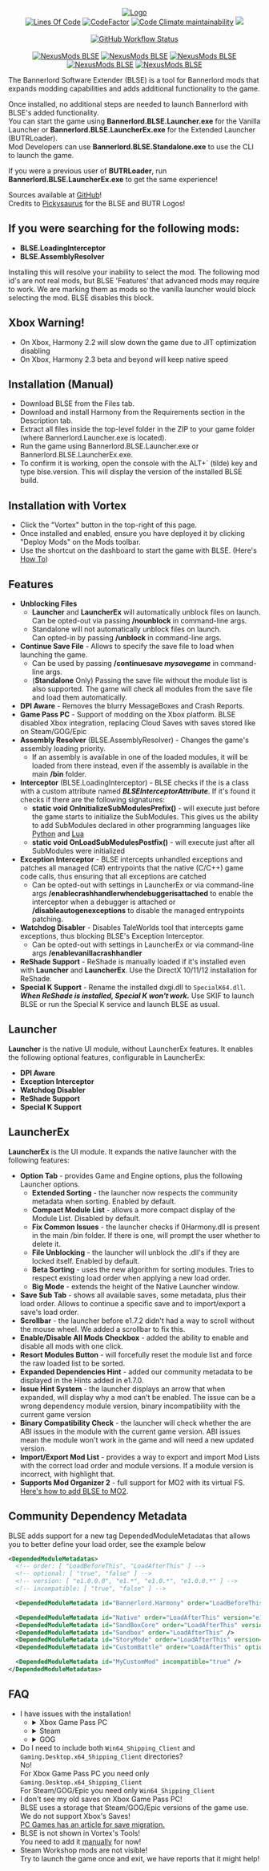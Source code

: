 <p align="center">
  <a href="https://github.com/BUTR/Bannerlord.BLSE" ><img alt="Logo" src="https://media.discordapp.net/attachments/422092475163869201/1083742477250465843/BLSE_SMALL_SMALL.png" /></a>
  </br>
  <a converter_ignore href="https://github.com/BUTR/Bannerlord.BLSE" ><img alt="Lines Of Code" src="https://aschey.tech/tokei/github/BUTR/Bannerlord.BLSE?category=code" /></a>
  <a converter_ignore href="https://www.codefactor.io/repository/github/butr/bannerlord.blse"><img src="https://www.codefactor.io/repository/github/butr/bannerlord.blse/badge" alt="CodeFactor" /></a>
  <a converter_ignore href="https://codeclimate.com/github/BUTR/Bannerlord.BLSE/maintainability"><img alt="Code Climate maintainability" src="https://img.shields.io/codeclimate/maintainability-percentage/BUTR/Bannerlord.BLSE"></a>
  <a title="Crowdin" target="_blank" href="https://crowdin.com/project/butrloader"><img src="https://badges.crowdin.net/butrloader/localized.svg"></a>
  <br converter_ignore></br>
  <a converter_ignore href="https://github.com/BUTR/Bannerlord.BLSE/actions/workflows/test.yml?query=branch%3Amaster"><img alt="GitHub Workflow Status" src="https://img.shields.io/github/actions/workflow/status/BUTR/Bannerlord.BLSE/test.yml?branch=master&label=Game%20Stable%20and%20Beta"></a>
  <br converter_ignore></br>
  <a converter_ignore href="https://www.nexusmods.com/mountandblade2bannerlord/mods/1" ><img alt="NexusMods BLSE" src="https://img.shields.io/badge/NexusMods-BLSE-yellow.svg" /></a>
  <a converter_ignore href="https://www.nexusmods.com/mountandblade2bannerlord/mods/1" ><img alt="NexusMods BLSE" src="https://img.shields.io/endpoint?url=https%3A%2F%2Fnexusmods-version-pzk4e0ejol6j.runkit.sh%3FgameId%3Dmountandblade2bannerlord%26modId%3D1" /></a>
  <a converter_ignore href="https://www.nexusmods.com/mountandblade2bannerlord/mods/1" ><img alt="NexusMods BLSE" src="https://img.shields.io/endpoint?url=https%3A%2F%2Fnexusmods-downloads-ayuqql60xfxb.runkit.sh%2F%3Ftype%3Dunique%26gameId%3D3174%26modId%3D1" /></a>
  <a converter_ignore href="https://www.nexusmods.com/mountandblade2bannerlord/mods/1" ><img alt="NexusMods BLSE" src="https://img.shields.io/endpoint?url=https%3A%2F%2Fnexusmods-downloads-ayuqql60xfxb.runkit.sh%2F%3Ftype%3Dtotal%26gameId%3D3174%26modId%3D1" /></a>
  <a converter_ignore href="https://www.nexusmods.com/mountandblade2bannerlord/mods/1" ><img alt="NexusMods BLSE" src="https://img.shields.io/endpoint?url=https%3A%2F%2Fnexusmods-downloads-ayuqql60xfxb.runkit.sh%2F%3Ftype%3Dviews%26gameId%3D3174%26modId%3D1" /></a>
  <!--
  </br>
  <img src="https://staticdelivery.nexusmods.com/mods/3174/images/2513/2513-1612129311-35018174.png" width="800">
  -->
</p>

The Bannerlord Software Extender (BLSE) is a tool for Bannerlord mods that expands modding capabilities and adds additional functionality to the game.  
  
Once installed, no additional steps are needed to launch Bannerlord with BLSE's added functionality.  
You can start the game using **Bannerlord.BLSE.Launcher.exe** for the Vanilla Launcher or **Bannerlord.BLSE.LauncherEx.exe** for the Extended Launcher (BUTRLoader).  
Mod Developers can use **Bannerlord.BLSE.Standalone.exe** to use the CLI to launch the game.  
  
If you were a previous user of **BUTRLoader**, run **Bannerlord.BLSE.LauncherEx.exe** to get the same experience!

Sources available at [GitHub](https://github.com/BUTR/Bannerlord.BLSE)﻿!  
Credits to [Pickysaurus](https://www.nexusmods.com/users/31179975)﻿ for the BLSE and BUTR Logos!

## If you were searching for the following mods:
* **BLSE.LoadingInterceptor**
* **BLSE.AssemblyResolver**

Installing this will resolve your inability to select the mod. The following mod id's are not real mods, but BLSE 'Features' that advanced mods may require to work. We are marking them as mods so the vanilla launcher would block selecting the mod. BLSE disables this block.

## Xbox Warning!
* On Xbox, Harmony 2.2 will slow down the game due to JIT optimization disabling
* On Xbox, Harmony 2.3 beta and beyond will keep native speed


## Installation (Manual)
* Download BLSE from the Files tab.
* Download and install Harmony from the Requirements section in the Description tab.
* Extract all files inside the top-level folder in the ZIP to your game folder (where Bannerlord.Launcher.exe is located).
* Run the game using Bannerlord.BLSE.Launcher.exe or Bannerlord.BLSE.LauncherEx.exe.
* To confirm it is working, open the console with the ALT+` (tilde) key and type blse.version. This will display the version of the installed BLSE build. 


## Installation with Vortex
* Click the "Vortex" button in the top-right of this page.
* Once installed and enabled, ensure you have deployed it by clicking "Deploy Mods" on the Mods toolbar.
* Use the shortcut on the dashboard to start the game with BLSE. (Here's [How To](https://www.nexusmods.com/mountandblade2bannerlord/articles/766)﻿)


## Features
* **Unblocking Files** 
  * **Launcher** and **LauncherEx** will automatically unblock files on launch.   
Can be opted-out via passing **/nounblock** in command-line args.
  * Standalone will not automatically unblock files on launch.  
Can opted-in by passing **/unblock** in command-line args.
* **Continue Save File** - Allows to specify the save file to load when launching the game.  
  * Can be used by passing **/continuesave _mysavegame_** in command-line args.  
  * (**Standalone** Only) Passing the save file without the module list is also supported. The game will check all modules from the save file and load them automatically.  
* **DPI Aware** - Removes the blurry MessageBoxes and Crash Reports.
* **Game Pass PC** - Support of modding on the Xbox platform. BLSE disabled Xbox integration, replacing Cloud Saves with saves stored like on Steam/GOG/Epic  
* **Assembly Resolver** (BLSE.AssemblyResolver) - Changes the game's assembly loading priority.  
  * If an assembly is available in one of the loaded modules, it will be loaded from there instead, even if the assembly is available in the main **/bin** folder.  
* **Interceptor** (BLSE.LoadingInterceptor) - BLSE checks if the is a class with a custom attribute named ***BLSEInterceptorAttribute***. If it's found it checks if there are the following signatures:  
  *  **static void OnInitializeSubModulesPrefix()** - will execute just before the game starts to initialize the SubModules. This gives us the ability to add SubModules declared in other programming languages like [Python](https://github.com/BUTR/Bannerlord.Python) and [Lua](https://github.com/BUTR/Bannerlord.Lua)  
  * **static void OnLoadSubModulesPostfix()** - will execute just after all SubModules were initialized  
* **Exception Interceptor** - BLSE intercepts unhandled exceptions and patches all managed (C#) entrypoints that the native (C/C++) game code calls, thus ensuring that all exceptions are catched
  * Can be opted-out with settings in LauncherEx or via command-line args **/enablecrashhandlerwhendebuggerisattached** to enable the interceptor when a debugger is attached or **/disableautogenexceptions** to disable the managed entrypoints patching.
* **Watchdog Disabler** - Disables TaleWorlds tool that intercepts game exceptions, thus blocking BLSE's Exception Interceptor.
  * Can be opted-out with settings in LauncherEx or via command-line args **/enablevanillacrashhandler**
* **ReShade Support** - ReShade is manually loaded if it's installed even with **Launcher** and **LauncherEx**. Use the DirectX 10/11/12 installation for ReShade.
* **Special K Support** - Rename the installed dxgi.dll to `SpecialK64.dll`. ***When ReShade is installed, Special K won't work.*** Use SKIF to launch BLSE or run the Special K service and launch BLSE as usual.

## Launcher
**Launcher** is the native UI module, without LauncherEx features. It enables the following optional features, configurable in LauncherEx:
* **DPI Aware**
* **Exception Interceptor**
* **Watchdog Disabler**
* **ReShade Support**
* **Special K Support**

## LauncherEx
**LauncherEx** is the UI module. It expands the native launcher with the following features:
* **Option Tab** - provides Game and Engine options, plus the following Launcher options.
  * **Extended Sorting** - the launcher now respects the community metadata when sorting. Enabled by default.
  * **Compact Module List** - allows a more compact display of the Module List. Disabled by default.
  * **Fix Common Issues** - the launcher checks if 0Harmony.dll is present in the main /bin folder. If there is one, will prompt the user whether to delete it.
  * **File Unblocking** - the launcher will unblock the .dll's if they are locked itself. Enabled by default.
  * **Beta Sorting** - uses the new algorithm for sorting modules. Tries to respect existing load order when applying a new load order.
  * **Big Mode** - extends the height of the Native Launcher window.
* **Save Sub Tab** - shows all available saves, some metadata, plus their load order. Allows to continue a specific save and to import/export a save's load order.
* **Scrollbar** - the launcher before e1.7.2 didn't had a way to scroll without the mouse wheel. We added a scrollbar to fix this.
* **Enable/Disable All Mods Checkbox** - added the ability to enable and disable all mods with one click.
* **Resort Modules Button** - will forcefully reset the module list and force the raw loaded list to be sorted.
* **Expanded Dependencies Hint** - added our community metadata to be displayed in the Hints added in e1.7.0.
* **Issue Hint System** - the launcher displays an arrow that when expanded, will display why a mod can't be enabled. The issue can be a wrong dependency module version, binary incompatibility with the current game version
* **Binary Compatibility Check** - the launcher will check whether the are ABI issues in the module with the current game version. ABI issues mean the module won't work in the game and will need a new updated version.
* **Import/Export Mod List** - provides a way to export and import Mod Lists with the correct load order and module versions. If a module version is incorrect, with highlight that.
* **Supports Mod Organizer 2** - full support for MO2 with its virtual FS. [Here's how to add BLSE to MO2](https://www.nexusmods.com/mountandblade2bannerlord/articles/768).

## Community Dependency Metadata
BLSE adds support for a new tag DependedModuleMetadatas that allows you to better define your load order, see the example below
```xml
<DependedModuleMetadatas>
  <!-- order: [ "LoadBeforeThis", "LoadAfterThis" ] -->
  <!-- optional: [ "true", "false" ] -->
  <!-- version: [ "e1.0.0.0", "e1.*", "e1.0.*", "e1.0.0.*" ] -->
  <!-- incompatible: [ "true", "false" ] -->

  <DependedModuleMetadata id="Bannerlord.Harmony" order="LoadBeforeThis" />

  <DependedModuleMetadata id="Native" order="LoadAfterThis" version="e1.4.3.*" />
  <DependedModuleMetadata id="SandBoxCore" order="LoadAfterThis" version="e1.5.*" />
  <DependedModuleMetadata id="Sandbox" order="LoadAfterThis" />
  <DependedModuleMetadata id="StoryMode" order="LoadAfterThis" version="e1.*" optional="true" />
  <DependedModuleMetadata id="CustomBattle" order="LoadAfterThis" optional="true" />

  <DependedModuleMetadata id="MyCustomMod" incompatible="true" />
</DependedModuleMetadatas>
```
  
## FAQ
* I have issues with the installation!
  * <details>
    <summary>Xbox Game Pass PC</summary>
      <p>You need to copy content of '/bin/Gaming.Desktop.x64_Shipping_Client' from BLSE to 'Mount & Blade II- Bannerlord/Content/bin/Gaming.Desktop.x64_Shipping_Client'</p>
      <img src="https://media.discordapp.net/attachments/422092475163869201/1088721252702765126/image.png" alt="BLSE Installation Path" width="500">
      <p>You need to copy content of 'Modules/Bannerlord.Harmony' from Harmony to 'Mount & Blade II- Bannerlord/Content/Modules/Bannerlord.Harmony'</p>
      <img src="https://media.discordapp.net/attachments/422092475163869201/1088721253692616775/image.png" alt="Bannerlord.Harmony Installation Path" width="500">
    </details>
  * <details>
    <summary>Steam</summary>
      <p>You need to copy content of '/bin/Win64_Shipping_Client' from BLSE to 'Mount & Blade II Bannerlord/bin/Win64_Shipping_Client'</p>
      <img src="https://media.discordapp.net/attachments/422092475163869201/1088721252962807818/image.png" alt="BLSE Installation Path" width="500">
      <p>You need to copy content of 'Modules/Bannerlord.Harmony' from Harmony to 'Mount & Blade II Bannerlord/Modules/Bannerlord.Harmony'</p>
      <img src="https://media.discordapp.net/attachments/422092475163869201/1088721253478711407/image.png" alt="Bannerlord.Harmony Installation Path" width="500">
    </details>
  * <details>
    <summary>GOG</summary>
      <p>You need to copy content of '/bin/Win64_Shipping_Client' from BLSE to 'Mount & Blade II Bannerlord/bin/Win64_Shipping_Client'</p>
      <img src="https://media.discordapp.net/attachments/422092475163869201/1088721253185097758/image.png" alt="BLSE Installation Path" width="500">
      <p>You need to copy content of 'Modules/Bannerlord.Harmony' from Harmony to 'Mount & Blade II Bannerlord/Modules/Bannerlord.Harmony'</p>
      <img src="https://media.discordapp.net/attachments/422092475163869201/1088725020458614794/image.png" alt="Bannerlord.Harmony Installation Path" width="500">
    </details>
* Do I need to include both `Win64_Shipping_Client` and `Gaming.Desktop.x64_Shipping_Client` directories?  
No!  
For Xbox Game Pass PC you need only `Gaming.Desktop.x64_Shipping_Client`  
For Steam/GOG/Epic you need only `Win64_Shipping_Client`  
* I don't see my old saves on Xbox Game Pass PC!  
BLSE uses a storage that Steam/GOG/Epic versions of the game use. We do not support Xbox's Saves!  
[PC Games has an article for save migration.](https://www.pcgamesn.com/xbox-game-pass-pc-steam)
* BLSE is not shown in Vortex's Tools!  
You need to add it [manually](https://www.nexusmods.com/mountandblade2bannerlord/articles/766) for now!
* Steam Workshop mods are not visible!  
Try to launch the game once and exit, we have reports that it might help!
